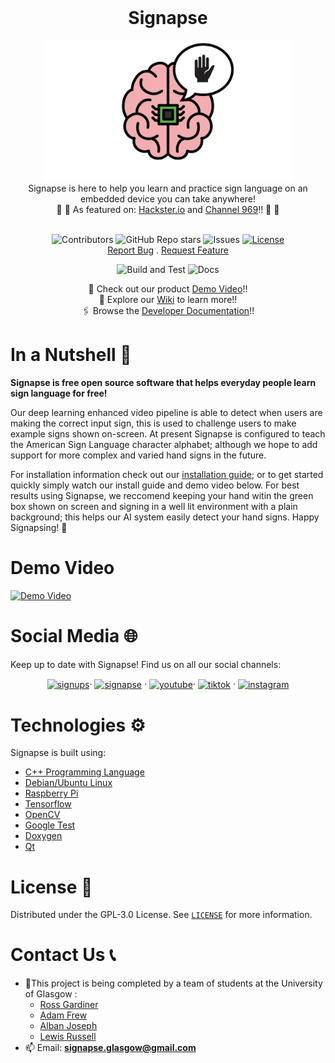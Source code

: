 <!-- PROJECT LOGO -->
<br />
<div align="center">
   <h1 align="center">Signapse</h1>
 <img src="https://github.com/albanjoseph/Signapse/blob/dev/images/logo.png" alt="logo" width="400" div al ign=center />
 </br>
 Signapse is here to help you learn and practice sign language on an embedded device you can take anywhere!
 </br>
 📰 🤩 As featured on: 
    <a href="https://www.hackster.io/news/signapse-aims-to-turn-a-raspberry-pi-into-an-artificially-intelligent-tutor-for-sign-language-ec1a08d0fc36"> Hackster.io</a> and 
    <a href="https://channel969.com/signapse-goals-to-flip-a-raspberry-pi-into-an-artificially-clever-tutor-for-signal-language/"> Channel 969</a>!! 🤩 📰
 </br>
 </br>
 
![Contributors](https://img.shields.io/github/contributors/albanjoseph/Signapse?style=for-the-badge)
![GitHub Repo stars](https://img.shields.io/github/stars/albanjoseph/Signapse?style=for-the-badge)
![Issues](https://img.shields.io/github/issues-raw/albanjoseph/Signapse?style=for-the-badge)
[![License](https://img.shields.io/github/license/albanjoseph/Signapse?style=for-the-badge)](https://github.com/albanjoseph/Signapse/blob/main/LICENSE)
 <br />
    <a href="https://github.com/albanjoseph/Signapse/issues">Report Bug</a>
    .
    <a href="https://github.com/albanjoseph/Signapse/issues">Request Feature</a>
 <br />

![Build and Test](https://github.com/albanjoseph/Signapse/actions/workflows/cmake_build.yml/badge.svg?branch=dev&event=push)
![Docs](https://github.com/albanjoseph/Signapse/actions/workflows/docs.yml/badge.svg)

  <p align="center">
    🎥 Check out our product
    <a href="https://www.youtube.com/watch?v=wkhXxTbKkyo&ab_channel=Signapse"> Demo Video</a>!!
    <br />
    📜 Explore our 
    <a href="https://github.com/albanjoseph/Signapse/wiki"> Wiki</a> to learn more!!
    <br />
    🖇️ Browse the 
    <a href="https://albanjoseph.github.io/Signapse/html/annotated.html"> Developer Documentation</a>!! 
  </p>
</p>
</div>
<h3 align="left"></h3>



# In a Nutshell 🌰

**Signapse is free open source software that helps everyday people learn sign language for free!​**

Our deep learning enhanced video pipeline is able to detect when users are making the correct input sign, this is used to challenge users to make example signs shown on-screen. At present Signapse is configured to teach the American Sign Language character alphabet; although we hope to add support for more complex and varied hand signs in the future. 

For installation information check out our <a href="https://github.com/albanjoseph/Signapse/wiki/Installation-Guide">installation guide</a>; or to get started quickly simply watch our install guide and demo video below. For best results using Signapse, we reccomend keeping your hand witin the green box shown on screen and signing in a well lit environment with a plain background; this helps our AI system easily detect your hand signs. Happy Signapsing! 🥳


# Demo Video
[![Demo Video](https://github.com/albanjoseph/Signapse/blob/main/images/thumbnail_compress.gif)](https://youtu.be/wkhXxTbKkyo "Signapse - Demo Video!")



# Social Media 🌐
Keep up to date with Signapse! Find us on all our social channels:
</br>

<p align="center">
<a href="https://twitter.com/GU_Signapse" target="blank"><img align="center" src="https://raw.githubusercontent.com/rahuldkjain/github-profile-readme-generator/master/src/images/icons/Social/twitter.svg" alt="signups" height="150" width="100" /></a>·
<a href="https://www.facebook.com/Signapse-125793226671815" target="blank"><img align="center" src="https://raw.githubusercontent.com/rahuldkjain/github-profile-readme-generator/master/src/images/icons/Social/facebook.svg" alt="signapse" height="150" width="100" /></a> ·
<!-- <a href="https://instagram.com/insta" target="blank"><img align="center" src="https://raw.githubusercontent.com/rahuldkjain/github-profile-readme-generator/master/src/images/icons/Social/instagram.svg" alt="insta" height="30" width="40" /></a> -->
<a href="https://www.youtube.com/channel/UCh2uG2pYoSloEU0IFeqDQMA" target="blank"><img align="center" src="https://raw.githubusercontent.com/rahuldkjain/github-profile-readme-generator/master/src/images/icons/Social/youtube.svg" alt="youtube" height="150" width="100"  /></a>·
<a href="https://www.tiktok.com/@GU_signapse" target="blank"><img align="center" src="https://upload.wikimedia.org/wikipedia/en/a/a9/TikTok_logo.svg" alt="tiktok" height="150" width="150" /></a> ·
   <a href="https://www.instagram.com/gu_signapse" target="blank"><img align="center" src="https://upload.wikimedia.org/wikipedia/commons/thumb/e/e7/Instagram_logo_2016.svg/1024px-Instagram_logo_2016.svg.png" alt="instagram" height="100" width="100" /></a> 

</p>

# Technologies ⚙️
Signapse is built using:
- [C++ Programming Language](https://www.cplusplus.com/)
- [Debian/Ubuntu Linux](https://www.linux.org/)
- [Raspberry Pi](https://www.raspberrypi.org)
- [Tensorflow](https://www.tensorflow.org/)
- [OpenCV](https://opencv.org/)
- [Google Test](https://github.com/google/googletest)
- [Doxygen](https://www.doxygen.nl/index.html)
- [Qt](https://www.qt.io/)

<!-- LICENSE -->

# License 📰

Distributed under the GPL-3.0 License. See [`LICENSE`](https://github.com/albanjoseph/Signapse/blob/main/LICENSE) for more information.


# Contact Us 📞
- 🔭This project is being completed by a team of students at the University of Glasgow :
  * [Ross Gardiner](https://github.com/rossGardiner)
  * [Adam Frew](https://github.com/Saweenbarra) 
  * [Alban Joseph](https://github.com/albanjoseph)
  * [Lewis Russell](https://github.com/charger4241)
- 📫 Email: **signapse.glasgow@gmail.com**
